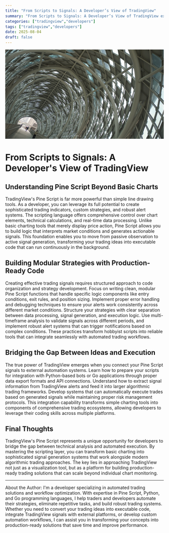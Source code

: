 ```yaml
---
title: "From Scripts to Signals: A Developer’s View of TradingView"
summary: "From Scripts to Signals: A Developer’s View of TradingView explores how developers can unlock the tr..."
categories: ["tradingview","developers"]
tags: ["tradingview","developers"]
date: 2025-08-04
draft: false
---
```

![landscape](cover.jpg "Photos by nenjo")
# From Scripts to Signals: A Developer's View of TradingView

## Understanding Pine Script Beyond Basic Charts

TradingView's Pine Script is far more powerful than simple line drawing tools. As a developer, you can leverage its full potential to create sophisticated trading indicators, custom strategies, and robust alert systems. The scripting language offers comprehensive control over chart elements, technical calculations, and real-time data processing. Unlike basic charting tools that merely display price action, Pine Script allows you to build logic that interprets market conditions and generates actionable signals. This foundation enables you to move from passive observation to active signal generation, transforming your trading ideas into executable code that can run continuously in the background.

## Building Modular Strategies with Production-Ready Code

Creating effective trading signals requires structured approach to code organization and strategy development. Focus on writing clean, modular Pine Script functions that handle specific logic components like entry conditions, exit rules, and position sizing. Implement proper error handling and debugging techniques to ensure your alerts work consistently across different market conditions. Structure your strategies with clear separation between data processing, signal generation, and execution logic. Use multi-timeframe analysis to validate signals across different periods, and implement robust alert systems that can trigger notifications based on complex conditions. These practices transform hobbyist scripts into reliable tools that can integrate seamlessly with automated trading workflows.

## Bridging the Gap Between Ideas and Execution

The true power of TradingView emerges when you connect your Pine Script signals to external automation systems. Learn how to prepare your scripts for integration with Python-based bots or Go applications through proper data export formats and API connections. Understand how to extract signal information from TradingView alerts and feed it into larger algorithmic trading frameworks. Develop systems that can automatically execute trades based on generated signals while maintaining proper risk management protocols. This integration capability transforms simple charting tools into components of comprehensive trading ecosystems, allowing developers to leverage their coding skills across multiple platforms.

## Final Thoughts

TradingView's Pine Script represents a unique opportunity for developers to bridge the gap between technical analysis and automated execution. By mastering the scripting layer, you can transform basic charting into sophisticated signal generation systems that work alongside modern algorithmic trading approaches. The key lies in approaching TradingView not just as a visualization tool, but as a platform for building production-ready trading solutions that can scale beyond individual chart monitoring.

---

About the Author: I'm a developer specializing in automated trading solutions and workflow optimization. With expertise in Pine Script, Python, and Go programming languages, I help traders and developers automate their strategies, eliminate repetitive tasks, and build robust trading systems. Whether you need to convert your trading ideas into executable code, integrate TradingView signals with external platforms, or develop custom automation workflows, I can assist you in transforming your concepts into production-ready solutions that save time and improve performance.
    